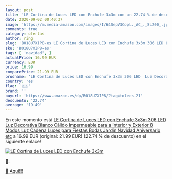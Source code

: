 ```yaml
---
layout: post
title: 'LE Cortina de Luces LED con Enchufe 3x3m con un 22.74 % de descuento'
date: 2020-09-02 00:40:37
image: 'https://m.media-amazon.com/images/I/61SepV3CopL._AC_._SL200_.jpg'
comments: true
category: ofertas
author: ring
slug: 'B018U7XIP8-es LE Cortina de Luces LED con Enchufe 3x3m 306 LED Luz...'
sku: 'B018U7XIP8-es'
tags: [ 'navidad', ]
actualPrice: 16.99 EUR
currency: EUR
price: 16.99
comparePrice: 21.99 EUR
prodname: 'LE Cortina de Luces LED con Enchufe 3x3m 306 LED  Luz Decorativa Blanco Cálido  Impermeable para a Interior y Exterior  8 Modos Luz  Cadena Luces para Fiestas  Bodas  Jardin  Navidad  Aniversario  etc'
country: 'es'
flag: '🇪🇸'
brand: ''
buyurl: 'https://www.amazon.es/dp/B018U7XIP8/?tag=tolees-21'
descuento: '22.74'
average: '19.49'
---
```


En este momento está [LE Cortina de Luces LED con Enchufe 3x3m 306 LED  Luz Decorativa Blanco Cálido  Impermeable para a Interior y Exterior  8 Modos Luz  Cadena Luces para Fiestas  Bodas  Jardin  Navidad  Aniversario  etc](https://www.amazon.es/dp/B018U7XIP8/?tag=tolees-21) a 16.99 EUR (original: 21.99 EUR) (22.74 %  de descuento) en el siguiente enlace!

[![LE Cortina de Luces LED con Enchufe 3x3m](https://m.media-amazon.com/images/I/61SepV3CopL._AC_._SL200_.jpg)](https://www.amazon.es/dp/B018U7XIP8/?tag=tolees-21)

🔎:


[🛒 Aquí!!!](https://www.amazon.es/dp/B018U7XIP8/?tag=tolees-21)

